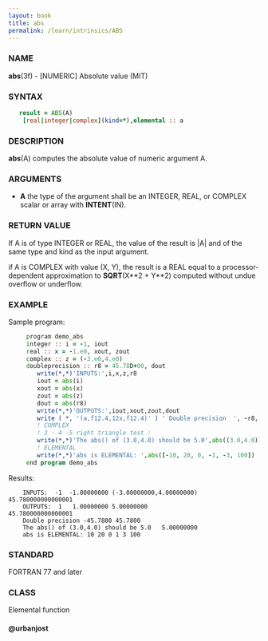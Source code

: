 ```yaml
---
layout: book
title: abs
permalink: /learn/intrinsics/ABS
---
```

### NAME

**abs**(3f) - \[NUMERIC\] Absolute value
(MIT)

### SYNTAX
```fortran
   result = ABS(A)
    [real|integer|complex](kind=*),elemental :: a
```
### DESCRIPTION

**abs**(A) computes the absolute value of numeric argument A.

### ARGUMENTS

  - **A**
    the type of the argument shall be an INTEGER, REAL, or COMPLEX
    scalar or array with **INTENT**(IN).

### RETURN VALUE

If A is of type INTEGER or REAL, the value of the result is |A| and of
the same type and kind as the input argument.

if A is COMPLEX with value (X, Y), the result is a REAL equal to a
processor-dependent approximation to **SQRT**(X\*\*2 + Y\*\*2) computed
without undue overflow or underflow.

### EXAMPLE

Sample program:

```fortran
     program demo_abs
     integer :: i = -1, iout
     real :: x = -1.e0, xout, zout
     complex :: z = (-3.e0,4.e0)
     doubleprecision :: r8 = 45.78D+00, dout
        write(*,*)'INPUTS:',i,x,z,r8
        iout = abs(i)
        xout = abs(x)
        zout = abs(z)
        dout = abs(r8)
        write(*,*)'OUTPUTS:',iout,xout,zout,dout
        write ( *, '(a,f12.4,12x,f12.4)' ) ' Double precision  ', -r8, abs(r8)
        ! COMPLEX
        ! 3 - 4 -5 right triangle test :
        write(*,*)'The abs() of (3.0,4.0) should be 5.0',abs((3.0,4.0))
        ! ELEMENTAL
        write(*,*)'abs is ELEMENTAL: ',abs([-10, 20, 0, -1, -3, 100])
     end program demo_abs
```

Results:

```
    INPUTS:  -1  -1.00000000 (-3.00000000,4.00000000)   45.780000000000001
    OUTPUTS:  1   1.00000000 5.00000000                 45.780000000000001
    Double precision -45.7800 45.7800
    The abs() of (3.0,4.0) should be 5.0   5.00000000
    abs is ELEMENTAL: 10 20 0 1 3 100
```

### STANDARD

FORTRAN 77 and later

### CLASS

Elemental function

#### @urbanjost
